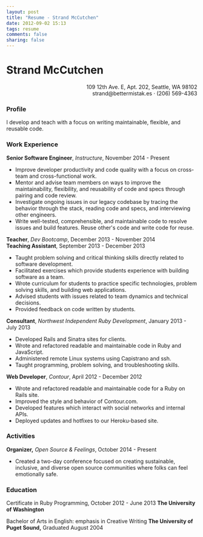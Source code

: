 ```yaml
---
layout: post
title: "Resume - Strand McCutchen"
date: 2012-09-02 15:13
tags: resume
comments: false
sharing: false
---
```

# Strand McCutchen
<p align="right">109 12th Ave. E, Apt. 202, Seattle, WA 98102<br/>
strand@bettermistak.es · (206) 569-4363</p>

### Profile

I develop and teach with a focus on writing maintainable, flexible, and reusable code.

### Work Experience

**Senior Software Engineer**, _Instructure_, November 2014 - Present

- Improve developer productivity and code quality with a focus on cross-team and cross-functional work.
- Mentor and advise team members on ways to improve the maintainability, flexibility, and reusability of code and specs through pairing and code review.
- Investigate ongoing issues in our legacy codebase by tracing the behavior through the stack, reading code and specs, and interviewing other engineers.
- Write well-tested, comprehensible, and maintainable code to resolve issues and build features. Reuse other's code and write code for reuse.

**Teacher**, _Dev Bootcamp_, December 2013 - November 2014<br />
**Teaching Assistant**, September 2013 - December 2013

- Taught problem solving and critical thinking skills directly related to software development.
- Facilitated exercises which provide students experience with building software as a team.
- Wrote curriculum for students to practice specific technologies, problem solving skills, and building web applications.
- Advised students with issues related to team dynamics and technical decisions.
- Provided feedback on code written by students.

**Consultant**, _Northwest Independent Ruby Development_, January 2013 - July 2013

- Developed Rails and Sinatra sites for clients.
- Wrote and refactored readable and maintainable code in Ruby and JavaScript.
- Administered remote Linux systems using Capistrano and ssh.
- Taught programming, problem solving, and troubleshooting skills.

**Web Developer**, _Contour_, April 2012 - December 2012

- Wrote and refactored readable and maintainable code for a Ruby on Rails site.
- Improved the style and behavior of Contour.com.
- Developed features which interact with social networks and internal APIs.
- Deployed updates and hotfixes to our Heroku-based site.

### Activities

**Organizer,** _Open Source & Feelings_, October 2014 - Present

- Created a two-day conference focused on creating sustainable, inclusive, and diverse open source communities where folks can feel emotionally safe.

### Education

Certificate in Ruby Programming, October 2012 - June 2013
**The University of Washington**

Bachelor of Arts in English: emphasis in Creative Writing
**The University of Puget Sound,** Graduated August 2004
